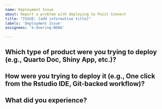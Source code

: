 ```yaml
---
name: Deployment Issue
about: Report a problem with deploying to Posit Connect
title: "ISSUE: [add informative title]"
labels: 'Deployment Issue'
assignees: 'k-doering-NOAA'

---
```


## Which type of product were you trying to deploy (e.g., Quarto Doc, Shiny App, etc.)?

## How were you trying to deploy it (e.g., One click from the Rstudio IDE, Git-backed workflow)?

## What did you experience?
